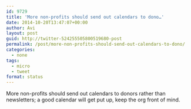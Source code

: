 ```yaml
---
id: 9729
title: 'More non-profits should send out calendars to dono…'
date: 2014-10-20T13:47:07+00:00
author: Avi
layout: post
guid: http://twitter-524255505800519680-post
permalink: /post/more-non-profits-should-send-out-calendars-to-dono/
categories:
  - none
tags:
  - micro
  - tweet
format: status
---
```

More non-profits should send out calendars to donors rather than newsletters; a good calendar will get put up, keep the org front of mind.